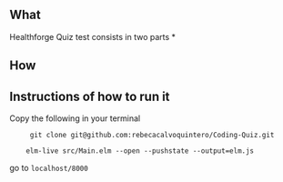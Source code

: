  ## What
 
 Healthforge Quiz test consists in two parts
 * 
 
 ## How
 
 
 
 
 ## Instructions of how to run it
 
 Copy the following in your terminal
 
 ``` 
      git clone git@github.com:rebecacalvoquintero/Coding-Quiz.git
 
     elm-live src/Main.elm --open --pushstate --output=elm.js
 ```
 go to ```localhost/8000```

